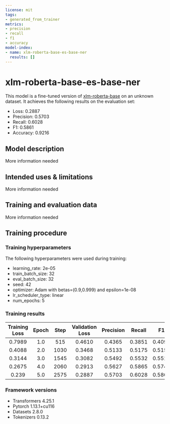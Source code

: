 ```yaml
---
license: mit
tags:
- generated_from_trainer
metrics:
- precision
- recall
- f1
- accuracy
model-index:
- name: xlm-roberta-base-es-base-ner
  results: []
---
```


<!-- This model card has been generated automatically according to the information the Trainer had access to. You
should probably proofread and complete it, then remove this comment. -->

# xlm-roberta-base-es-base-ner

This model is a fine-tuned version of [xlm-roberta-base](https://huggingface.co/xlm-roberta-base) on an unknown dataset.
It achieves the following results on the evaluation set:
- Loss: 0.2887
- Precision: 0.5703
- Recall: 0.6028
- F1: 0.5861
- Accuracy: 0.9216

## Model description

More information needed

## Intended uses & limitations

More information needed

## Training and evaluation data

More information needed

## Training procedure

### Training hyperparameters

The following hyperparameters were used during training:
- learning_rate: 2e-05
- train_batch_size: 32
- eval_batch_size: 32
- seed: 42
- optimizer: Adam with betas=(0.9,0.999) and epsilon=1e-08
- lr_scheduler_type: linear
- num_epochs: 5

### Training results

| Training Loss | Epoch | Step | Validation Loss | Precision | Recall | F1     | Accuracy |
|:-------------:|:-----:|:----:|:---------------:|:---------:|:------:|:------:|:--------:|
| 0.7989        | 1.0   | 515  | 0.4610          | 0.4365    | 0.3851 | 0.4091 | 0.8867   |
| 0.4088        | 2.0   | 1030 | 0.3468          | 0.5133    | 0.5175 | 0.5154 | 0.9067   |
| 0.3144        | 3.0   | 1545 | 0.3082          | 0.5492    | 0.5532 | 0.5512 | 0.9158   |
| 0.2675        | 4.0   | 2060 | 0.2913          | 0.5627    | 0.5865 | 0.5744 | 0.9216   |
| 0.239         | 5.0   | 2575 | 0.2887          | 0.5703    | 0.6028 | 0.5861 | 0.9216   |


### Framework versions

- Transformers 4.25.1
- Pytorch 1.13.1+cu116
- Datasets 2.8.0
- Tokenizers 0.13.2
